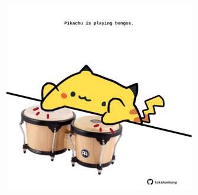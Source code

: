 <!-- built at 15/08/2023, 11:00:49 UTC -->
<p align="center">
  <img width="500" height="500" src="./ReadmeImage.svg">
</p>
